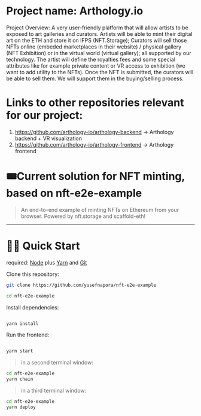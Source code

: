# Project name: Arthology.io

Project Overview: A very user-friendly platform that will allow artists to be exposed to art galleries and curators. Artists will be able to mint their digital art on the ETH and store it on IFPS (NFT.Storage); Curators will sell those NFTs online (embeded marketplaces in their website) / physical gallery (NFT Exhibition) or in the virtual world (virtual gallery); all supported by our technology. The artist will define the royalties fees and some special attributes like for example private content or VR access to exhibition (we want to add utility to the NFTs). Once the NFT is submitted, the curators will be able to sell them. We will support them in the buying/selling process. 

# Links to other repositories relevant for our project:

1. https://github.com/arthology-io/arthology-backend -> Arthology backend + VR visualization
2. https://github.com/arthology-io/arthology-frontend -> Arthology frontend

# 🎟Current solution for NFT minting, based on nft-e2e-example

> An end-to-end example of minting NFTs on Ethereum from your browser. Powered by nft.storage and scaffold-eth!

---

# 🏃‍♀️ Quick Start

required: [Node](https://nodejs.org/dist/latest-v12.x/) plus [Yarn](https://classic.yarnpkg.com/en/docs/install/) and [Git](https://git-scm.com/downloads)

Clone this repository:

```bash
git clone https://github.com/yusefnapora/nft-e2e-example

cd nft-e2e-example
```

Install dependencies:

```bash

yarn install

```

Run the frontend:

```bash

yarn start

```

> in a second terminal window:

```bash
cd nft-e2e-example
yarn chain

```

> in a third terminal window:

```bash
cd nft-e2e-example
yarn deploy

```

